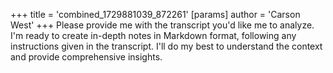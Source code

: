 +++
 title = 'combined_1729881039_872261'
[params]
	author = 'Carson West'
+++
Please provide me with the transcript you'd like me to analyze. I'm ready to create in-depth notes in Markdown format, following any instructions given in the transcript.  I'll do my best to understand the context and provide comprehensive insights. 
